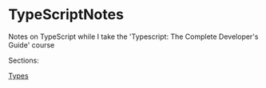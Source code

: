 # TypeScriptNotes
Notes on TypeScript while I take the 'Typescript: The Complete Developer's Guide' course

Sections:

[Types](Types.md)
